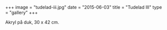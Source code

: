 +++
image = "tudelad-iii.jpg"
date = "2015-06-03"
title = "Tudelad III"
type = "gallery"
+++

Akryl på duk, 30 x 42 cm.
 

